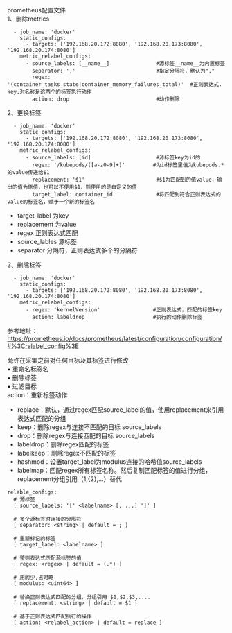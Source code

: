 prometheus配置文件  
1、删除metrics  
```
  - job_name: 'docker'
    static_configs:
      - targets: ['192.168.20.172:8080', '192.168.20.173:8080', '192.168.20.174:8080']
    metric_relabel_configs:
      - source_labels: [__name__]               #源标签__name__为内置标签
        separator: ','                          #指定分隔符，默认为","
        regex: '(container_tasks_state|container_memory_failures_total)'  #正则表达式，key,对名称是这两个的标签执行动作
        action: drop                            #动作删除
```  
2、更换标签  
```
  - job_name: 'docker'
    static_configs:
      - targets: ['192.168.20.172:8080', '192.168.20.173:8080', '192.168.20.174:8080']
    metric_relabel_configs:
      - source_labels: [id]                     #源标签key为id的
        regex: '/kubepods/([a-z0-9]+)'         #为id标签里值为kubepods.*的value传递给$1
        replacement: '$1'                       #$1为匹配到的值value，输出的值为原值，也可以不使用$1，则使用的是自定义的值
        target_label: container_id              #将匹配到符合正则表达式的value的标签名，赋予一个新的标签名
```  
- target_label 为key
- replacement 为value
- regex 正则表达式匹配
- source_lables 源标签
- separator 分隔符，正则表达式多个的分隔符

3、删除标签  
```
  - job_name: 'docker'
    static_configs:
      - targets: ['192.168.20.172:8080', '192.168.20.173:8080', '192.168.20.174:8080']
    metric_relabel_configs:
      - regex: 'kernelVersion'                 #正则表达式，匹配的标签key
        action: labeldrop                      #执行的动作删除标签
```  

参考地址：
https://prometheus.io/docs/prometheus/latest/configuration/configuration/#%3Crelabel_config%3E



允许在采集之前对任何目标及其标签进行修改  
• 重命名标签名  
• 删除标签  
• 过滤目标  
action：重新标签动作
- replace：默认，通过regex匹配source_label的值，使用replacement来引用表达式匹配的分组
- keep：删除regex与连接不匹配的目标 source_labels
- drop：删除regex与连接匹配的目标 source_labels
- labeldrop：删除regex匹配的标签
- labelkeep：删除regex不匹配的标签
- hashmod：设置target_label为modulus连接的哈希值source_labels
- labelmap：匹配regex所有标签名称。然后复制匹配标签的值进行分组，replacement分组引用（${1},${2},…）替代
```
relable_configs:
  # 源标签
  [ source_labels: '[' <labelname> [, ...] ']' ]
  
  # 多个源标签时连接的分隔符
  [ separator: <string> | default = ; ]
  
  # 重新标记的标签
  [ target_label: <labelname> ]
  
  # 整则表达式匹配源标签的值
  [ regex: <regex> | default = (.*) ]
  
  # 用的少,占时略
  [ modulus: <uint64> ]
  
  # 替换正则表达式匹配的分组，分组引用 $1,$2,$3,....
  [ replacement: <string> | default = $1 ]
  
  # 基于正则表达式匹配执行的操作
  [ action: <relabel_action> | default = replace ]
```  
